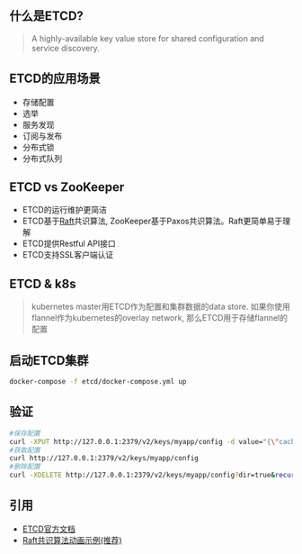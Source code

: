## 什么是ETCD?
> A highly-available key value store for shared configuration and service discovery.

## ETCD的应用场景
- 存储配置
- 选举
- 服务发现
- 订阅与发布
- 分布式锁
- 分布式队列

## ETCD vs ZooKeeper
- ETCD的运行维护更简洁
- ETCD基于[Raft](http://thesecretlivesofdata.com/raft/)共识算法, ZooKeeper基于Paxos共识算法。Raft更简单易于理解
- ETCD提供Restful API接口
- ETCD支持SSL客户端认证
 
## ETCD & k8s
> kubernetes master用ETCD作为配置和集群数据的data store. 如果你使用flannel作为kubernetes的overlay network, 那么ETCD用于存储flannel的配置

## 启动ETCD集群
```sh
docker-compose -f etcd/docker-compose.yml up
```

## 验证
```sh
#保存配置
curl -XPUT http://127.0.0.1:2379/v2/keys/myapp/config -d value="{\"cacheSize\": 1024}"
#获取配置
curl http://127.0.0.1:2379/v2/keys/myapp/config
#删除配置
curl -XDELETE http://127.0.0.1:2379/v2/keys/myapp/config?dir=true&recursive=true
```

## 引用
- [ETCD官方文档](https://github.com/coreos/etcd/blob/master/Documentation/docs.md)
- [Raft共识算法动画示例(推荐)](http://thesecretlivesofdata.com/raft/)